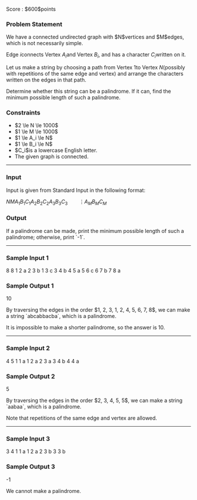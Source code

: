 
<div>

<span>

<span>

<p>
Score : $600$points
</p>

<div>

<section>

### **Problem Statement**

<p>
We have a connected undirected graph with $N$vertices and $M$edges, which is not necessarily simple.

Edge $i$connects Vertex $A_i$and Vertex $B_i$, and has a character $C_i$written on it.

Let us make a string by choosing a path from Vertex $1$to Vertex $N$(possibly with repetitions of the same edge and vertex) and arrange the characters written on the edges in that path.

Determine whether this string can be a palindrome. If it can, find the minimum possible length of such a palindrome.
</p>

</section>

</div>

<div>

<section>

### **Constraints**

<ul>

<li>
$2 \le N \le 1000$
</li>

<li>
$1 \le M \le 1000$
</li>

<li>
$1 \le A_i \le N$
</li>

<li>
$1 \le B_i \le N$
</li>

<li>
$C_i$is a lowercase English letter.
</li>

<li>
The given graph is connected.
</li>

</ul>

</section>

</div>

---

<div>

<div>

<section>

### **Input**

<p>
Input is given from Standard Input in the following format:
</p>

<div>

$N$$M$$A_1$$B_1$$C_1$$A_2$$B_2$$C_2$$A_3$$B_3$$C_3$$\hspace{25pt} \vdots$$A_M$$B_M$$C_M$
</div>

</section>

</div>

<div>

<section>

### **Output**

<p>
If a palindrome can be made, print the minimum possible length of such a palindrome; otherwise, print `-1`.
</p>

</section>

</div>

</div>

---

<div>

<section>

### **Sample Input 1**

<div>

8 8
1 2 a
2 3 b
1 3 c
3 4 b
4 5 a
5 6 c
6 7 b
7 8 a

</div>

</section>

</div>

<div>

<section>

### **Sample Output 1**

<div>

10

</div>

<p>
By traversing the edges in the order $1, 2, 3, 1, 2, 4, 5, 6, 7, 8$, we can make a string `abcabbacba`, which is a palindrome.

It is impossible to make a shorter palindrome, so the answer is $10$.
</p>

</section>

</div>

---

<div>

<section>

### **Sample Input 2**

<div>

4 5
1 1 a
1 2 a
2 3 a
3 4 b
4 4 a

</div>

</section>

</div>

<div>

<section>

### **Sample Output 2**

<div>

5

</div>

<p>
By traversing the edges in the order $2, 3, 4, 5, 5$, we can make a string `aabaa`, which is a palindrome.

Note that repetitions of the same edge and vertex are allowed.
</p>

</section>

</div>

---

<div>

<section>

### **Sample Input 3**

<div>

3 4
1 1 a
1 2 a
2 3 b
3 3 b

</div>

</section>

</div>

<div>

<section>

### **Sample Output 3**

<div>

-1

</div>

<p>
We cannot make a palindrome.
</p>

</section>

</div>

</span>

</span>

</div>

